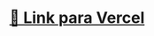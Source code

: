 
<h1 align="center">
       <a href="https://16-administracao-de-eventos-omega.vercel.app/">🔗 Link para Vercel</a>
</h1>
